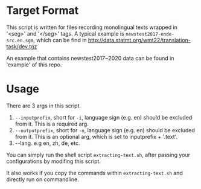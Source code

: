 # Target Format
This script is written for files recording monolingual texts wrapped in '\<seg\>' and '\</seg\>' tags. A typical example is `newstest2017-ende-src.en.sgm`, which can be find in http://data.statmt.org/wmt22/translation-task/dev.tgz

An example that contains newstest2017~2020 data can be found in 'example' of this repo.

# Usage
There are 3 args in this script.
1. `--inputprefix`, short for `-i`, language sign (e.g. en) should be excluded from it. This is a required arg.
2. `--outputprefix`, short for `-o`, language sign (e.g. en) should be excluded from it. This is an optional arg, which is set to inputprefix + '.text'.
3. --lang. e.g en, zh, de, etc.

You can simply run the shell script `extracting-text.sh`, after passing your configurations by modifing this script.

It also works if you copy the commands within `extracting-text.sh` and directly run on commandline.


